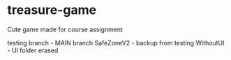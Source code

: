 # treasure-game
Cute game made for course assignment 


testing branch - MAIN branch
SafeZoneV2 - backup from testing
WithoutUI - UI folder erased
